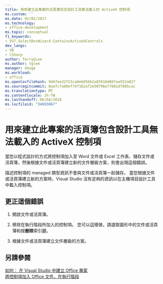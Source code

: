 ```yaml
---
title: 用來建立此專案的活頁簿包含設計工具無法載入的 ActiveX 控制項
ms.custom: ''
ms.date: 02/02/2017
ms.technology:
- office-development
ms.topic: conceptual
f1_keywords:
- VST.SelectDocWizard.ContainsActiveXControls
dev_langs:
- VB
- CSharp
author: TerryGLee
ms.author: tglee
manager: douge
ms.workload:
- office
ms.openlocfilehash: 9d47ee32f23ca0eb856b2a8f618d60fae552a027
ms.sourcegitcommit: 0aafcfa08ef74f162af2e5079be77061d7885cac
ms.translationtype: MT
ms.contentlocale: zh-TW
ms.lasthandoff: 06/04/2018
ms.locfileid: "34693067"
---
```

# <a name="the-workbook-used-to-create-this-project-contains-activex-controls-that-the-designer-cannot-load"></a>用來建立此專案的活頁簿包含設計工具無法載入的 ActiveX 控制項
  當您以程式設計的方式將控制項加入至 Word 文件或 Excel 工作表、儲存文件或活頁簿，然後根據文件或活頁簿建立新的文件層級方案，則會出現這個錯誤。  
  
 描述控制項的 managed 類型資訊不會與文件或活頁簿一起儲存。 當您根據文件或活頁簿建立新的方案時，Visual Studio 沒有足夠的資訊以在主機項目設計工具中載入控制項。  
  
## <a name="to-correct-this-error"></a>更正這個錯誤  
  
1.  開啟文件或活頁簿。  
  
2.  移除在執行階段所加入的控制項。 您可以這樣做，請選取圖形中的文件或活頁簿和按**刪除**索引鍵。  
  
3.  根據文件或活頁簿建立文件層級的方案。  
  
## <a name="see-also"></a>另請參閱  
 [如何： 在 Visual Studio 中建立 Office 專案](../vsto/how-to-create-office-projects-in-visual-studio.md)   
 [將控制項加入 Office 文件，在執行階段](../vsto/adding-controls-to-office-documents-at-run-time.md)  
  
  
